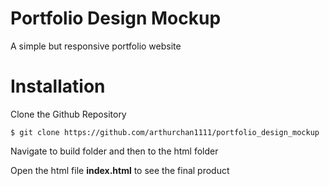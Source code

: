 # Portfolio Design Mockup
A simple but responsive portfolio website

# Installation
Clone the Github Repository
```
$ git clone https://github.com/arthurchan1111/portfolio_design_mockup
```
Navigate to build folder and then to the html folder

Open the html file **index.html** to see the final product
